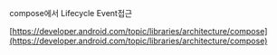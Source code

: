 compose에서 Lifecycle Event접근

[https://developer.android.com/topic/libraries/architecture/compose](https://developer.android.com/topic/libraries/architecture/compose)